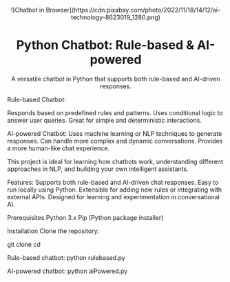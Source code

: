 <p align="center">
  ![Chatbot in Browser](https://cdn.pixabay.com/photo/2022/11/18/14/12/ai-technology-8623019_1280.png)
</p>


<h1 align="center">Python Chatbot: Rule-based & AI-powered</h1>

<p align="center">
  A versatile chatbot in Python that supports both rule-based and AI-driven responses.
</p>



Rule-based Chatbot:

Responds based on predefined rules and patterns.
Uses conditional logic to answer user queries.
Great for simple and deterministic interactions.

AI-powered Chatbot:
Uses machine learning or NLP techniques to generate responses.
Can handle more complex and dynamic conversations.
Provides a more human-like chat experience.

This project is ideal for learning how chatbots work, understanding different approaches in NLP, and building your own intelligent assistants.

Features:
Supports both rule-based and AI-driven chat responses.
Easy to run locally using Python.
Extensible for adding new rules or integrating with external APIs.
Designed for learning and experimentation in conversational AI.


Prerequisites
Python 3.x
Pip (Python package installer)

Installation
Clone the repository:

git clone 
cd <repo-folder>



Rule-based chatbot:
python rulebased.py

AI-powered chatbot:
python aiPowered.py
